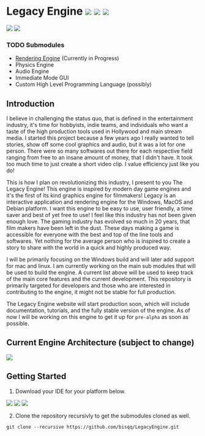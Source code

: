 # Legacy Engine ![](https://img.shields.io/badge/Windows-0078D6?style=for-the-badge&logo=windows&logoColor=white) ![](https://img.shields.io/badge/macos-000000?style=for-the-badge&logo=macos&logoColor=white) ![](https://img.shields.io/badge/debian-E95420?style=for-the-badge&logo=debian&logoColor=white)

![](https://badgen.net/badge/License/EULA/yellow?icon=github)
![](https://badgen.net/badge/Version/0.0.0/green?icon=github)

### TODO Submodules
- [Rendering Engine](https://github.com/bisqq/Titan) (Currently in Progress)
- Physics Engine
- Audio Engine
- Immediate Mode GUI
- Custom High Level Programming Language (possibly)

## Introduction
I believe in challenging the status quo, that is defined in the entertainment industry, it's time for hobbyists, indie teams, and individuals who want a taste of the high production tools used in Hollywood and main stream media. I started this project because a few years ago I really wanted to tell stories, show off some cool graphics and audio, but it was a lot for one person. There were so many softwares out there for each respective field ranging from free to an insane amount of money, that I didn't have. It took too much time to just create a short video clip. I value efficiency just like you do!

This is how I plan on revolutionizing this industry, I present to you The Legacy Engine! This engine is inspired by modern day game engines and it's the first of its kind graphics engine for filmmakers! Legacy is an interactive application and rendering engine for the Windows, MacOS and Debian platform. I want this engine to be easy to use, user friendly, a time saver and best of yet free to use! I feel like this industry has not been given enough love. The gaming industry has evolved so much in 20 years, that film makers have been left in the dust. These days making a game is accessible for everyone with the best and top of the line tools and softwares. Yet nothing for the average person who is inspired to create a story to share with the world in a quick and highly produced way.

I will be primarily focusing on the Windows build and will later add support for mac and linux. I am currently working on the main sub modules that will be used to build the engine. A current list above will be used to keep track of the main core features and the current development. This repository is primarily targeted for developers and those who are interested in contributing to the engine, it might not be stable for full production. 

The Legacy Engine website will start production soon, which will include documentation, tutorials, and the fully stable version of the engine. As of now I will be working on this engine to get it up for `pre-alpha` as soon as possible.



## Current Engine Architecture (subject to change)

![](https://user-images.githubusercontent.com/29154540/160259883-6b254c50-5697-46a4-8e7f-5a17e678963d.jpg)



## Getting Started
1. Download your IDE for your platform below.

[![](https://img.shields.io/badge/windows%20visual%20studio-0078D6?style=for-the-badge&logo=visualstudio)](https://c2rsetup.officeapps.live.com/c2r/downloadVS.aspx?sku=community&channel=Release&version=VS2022&source=VSLandingPage&cid=2030)
[![](https://img.shields.io/badge/macos%20visual%20studio-000000?style=for-the-badge&logo=visualstudio)](https://visualstudio.microsoft.com/thank-you-downloading-visual-studio-mac/?sku=communitymac&rel=16)
[![](https://img.shields.io/badge/debian%20visual%20studio%20code-E95420?style=for-the-badge&logo=visualstudiocode)](https://code.visualstudio.com/docs/?dv=linux64_deb)

2. Clone the repository recursivly to get the submodules cloned as well.
```
git clone --recursive https://github.com/bisqq/LegacyEngine.git
```

